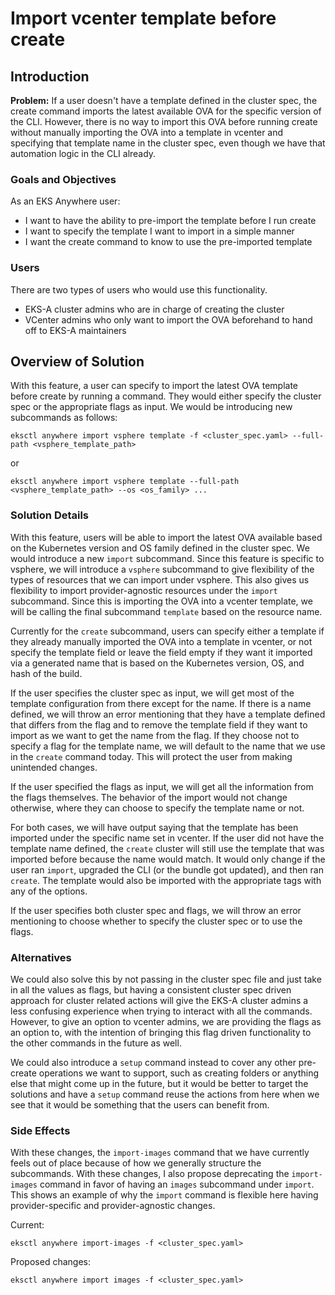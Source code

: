 # Import vcenter template before create

## Introduction

**Problem:** If a user doesn't have a template defined in the cluster spec, the create command 
imports the latest available OVA for the specific version of the CLI. However, there is no way
to import this OVA before running create without manually importing the OVA into a template
in vcenter and specifying that template name in the cluster spec, even though we have that 
automation logic in the CLI already. 

### Goals and Objectives

As an EKS Anywhere user:

* I want to have the ability to pre-import the template before I run create
* I want to specify the template I want to import in a simple manner
* I want the create command to know to use the pre-imported template

### Users

There are two types of users who would use this functionality. 

* EKS-A cluster admins who are in charge of creating the cluster
* VCenter admins who only want to import the OVA beforehand to hand off to EKS-A maintainers


## Overview of Solution

With this feature, a user can specify to import the latest OVA template before create by
running a command. They would either specify the cluster spec or the appropriate flags as input. 
We would be introducing new subcommands as follows:

```
eksctl anywhere import vsphere template -f <cluster_spec.yaml> --full-path <vsphere_template_path>
```
or
```
eksctl anywhere import vsphere template --full-path <vsphere_template_path> --os <os_family> ... 
```

### Solution Details

With this feature, users will be able to import the latest OVA available based on the Kubernetes version
and OS family defined in the cluster spec. We would introduce a new 
`import` subcommand. Since this feature is specific to vsphere, we will introduce a `vsphere` 
subcommand to give flexibility of the types of resources that we can import under 
vsphere. This also gives us flexibility to import provider-agnostic resources under the `import`
subcommand. Since this is importing the OVA into a vcenter template, we will be calling
the final subcommand `template` based on the resource name. 

Currently for the `create` subcommand, users can specify either a template if they already
manually imported the OVA into a template in vcenter, or not specify the template field or leave the
field empty if they want it imported via a generated name that is based on the Kubernetes
version, OS, and hash of the build. 

If the user specifies the cluster spec as input, we will get most of the template configuration
from there except for the name. If there is a name defined, we will throw an error mentioning
that they have a template defined that differs from the flag and to remove the template field if they want to import as
we want to get the name from the flag. If they choose not to specify a flag for the template name,
we will default to the name that we use in the `create` command today. This will protect the user from
making unintended changes. 

If the user specified the flags as input, we will get all the information from the flags themselves.
The behavior of the import would not change otherwise, where they can choose to specify the template 
name or not. 

For both cases, we will have output saying that the template has been imported under the 
specific name set in vcenter. If the user did not have the template name defined, the `create`
cluster will still use the template that was imported before because the name would match.
It would only change if the user ran `import`, upgraded the CLI (or the bundle got updated), and then 
ran `create`. The template would also be imported with the appropriate tags with any of the options.

If the user specifies both cluster spec and flags, we will throw an error mentioning to choose
whether to specify the cluster spec or to use the flags.

### Alternatives

We could also solve this by not passing in the cluster spec file and just take in all the values
as flags, but having a consistent cluster spec driven approach for cluster related actions
will give the EKS-A cluster admins a less confusing experience when trying to interact with all the commands.
However, to give an option to vcenter admins, we are providing the flags as an option to, with the intention
of bringing this flag driven functionality to the other commands in the future as well.

We could also introduce a `setup` command instead to cover any other pre-create operations
we want to support, such as creating folders or anything else that might come up in the
future, but it would be better to target the solutions and have a `setup` command reuse
the actions from here when we see that it would be something that the users can benefit from.

### Side Effects

With these changes, the `import-images` command that we have currently feels out of place because
of how we generally structure the subcommands. With these changes, I also propose deprecating the 
`import-images` command in favor of having an `images` subcommand under `import`. This shows an 
example of why the `import` command is flexible here having provider-specific and 
provider-agnostic changes.

Current:
```
eksctl anywhere import-images -f <cluster_spec.yaml>
```

Proposed changes:
```
eksctl anywhere import images -f <cluster_spec.yaml>
```
